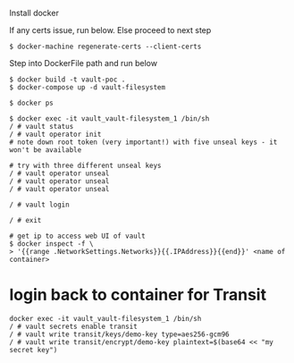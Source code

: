Install docker

If any certs issue, run below. Else proceed to next step
```console
$ docker-machine regenerate-certs --client-certs
```

Step into DockerFile path and run below
```console
$ docker build -t vault-poc .
$ docker-compose up -d vault-filesystem

$ docker ps

$ docker exec -it vault_vault-filesystem_1 /bin/sh
/ # vault status
/ # vault operator init
# note down root token (very important!) with five unseal keys - it won't be available

# try with three different unseal keys
/ # vault operator unseal
/ # vault operator unseal
/ # vault operator unseal

/ # vault login

/ # exit

# get ip to access web UI of vault
$ docker inspect -f \
> '{{range .NetworkSettings.Networks}}{{.IPAddress}}{{end}}' <name of container>
```

# login back to container for Transit 
```console
docker exec -it vault_vault-filesystem_1 /bin/sh
/ # vault secrets enable transit
/ # vault write transit/keys/demo-key type=aes256-gcm96
/ # vault write transit/encrypt/demo-key plaintext=$(base64 << "my secret key")
```